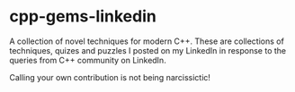 # cpp-gems-linkedin

A collection of novel techniques for modern C++. These are collections of techniques, quizes and puzzles I posted on my LinkedIn in response to the queries from C++ community on LinkedIn.

Calling your own contribution is not being narcissictic!
